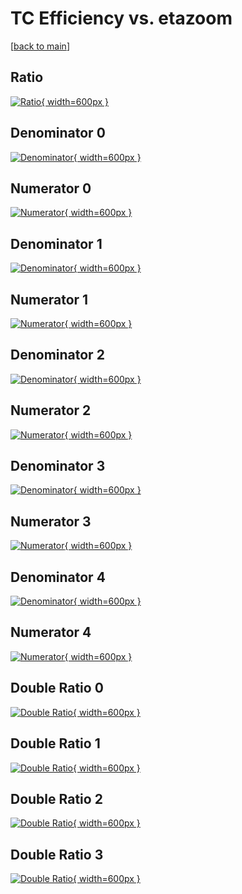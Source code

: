 # TC Efficiency vs. etazoom

[[back to main](./)]



## Ratio

[![Ratio](../mtv/var/TC_xtr_211_-1_eff_etazoom.png){ width=600px }](../mtv/var/TC_xtr_211_-1_eff_etazoom.pdf)

## Denominator 0

[![Denominator](../mtv/den/TC_xtr_211_-1_eff_etazoom_den0.png){ width=600px }](../mtv/den/TC_xtr_211_-1_eff_etazoom_den0.pdf)

## Numerator 0

[![Numerator](../mtv/num/TC_xtr_211_-1_eff_etazoom_num0.png){ width=600px }](../mtv/num/TC_xtr_211_-1_eff_etazoom_num0.pdf)

## Denominator 1

[![Denominator](../mtv/den/TC_xtr_211_-1_eff_etazoom_den1.png){ width=600px }](../mtv/den/TC_xtr_211_-1_eff_etazoom_den1.pdf)

## Numerator 1

[![Numerator](../mtv/num/TC_xtr_211_-1_eff_etazoom_num1.png){ width=600px }](../mtv/num/TC_xtr_211_-1_eff_etazoom_num1.pdf)

## Denominator 2

[![Denominator](../mtv/den/TC_xtr_211_-1_eff_etazoom_den2.png){ width=600px }](../mtv/den/TC_xtr_211_-1_eff_etazoom_den2.pdf)

## Numerator 2

[![Numerator](../mtv/num/TC_xtr_211_-1_eff_etazoom_num2.png){ width=600px }](../mtv/num/TC_xtr_211_-1_eff_etazoom_num2.pdf)

## Denominator 3

[![Denominator](../mtv/den/TC_xtr_211_-1_eff_etazoom_den3.png){ width=600px }](../mtv/den/TC_xtr_211_-1_eff_etazoom_den3.pdf)

## Numerator 3

[![Numerator](../mtv/num/TC_xtr_211_-1_eff_etazoom_num3.png){ width=600px }](../mtv/num/TC_xtr_211_-1_eff_etazoom_num3.pdf)

## Denominator 4

[![Denominator](../mtv/den/TC_xtr_211_-1_eff_etazoom_den4.png){ width=600px }](../mtv/den/TC_xtr_211_-1_eff_etazoom_den4.pdf)

## Numerator 4

[![Numerator](../mtv/num/TC_xtr_211_-1_eff_etazoom_num4.png){ width=600px }](../mtv/num/TC_xtr_211_-1_eff_etazoom_num4.pdf)

## Double Ratio 0

[![Double Ratio](../mtv/ratio/TC_xtr_211_-1_eff_etazoom_ratio0.png){ width=600px }](../mtv/ratio/TC_xtr_211_-1_eff_etazoom_ratio0.pdf)

## Double Ratio 1

[![Double Ratio](../mtv/ratio/TC_xtr_211_-1_eff_etazoom_ratio1.png){ width=600px }](../mtv/ratio/TC_xtr_211_-1_eff_etazoom_ratio1.pdf)

## Double Ratio 2

[![Double Ratio](../mtv/ratio/TC_xtr_211_-1_eff_etazoom_ratio2.png){ width=600px }](../mtv/ratio/TC_xtr_211_-1_eff_etazoom_ratio2.pdf)

## Double Ratio 3

[![Double Ratio](../mtv/ratio/TC_xtr_211_-1_eff_etazoom_ratio3.png){ width=600px }](../mtv/ratio/TC_xtr_211_-1_eff_etazoom_ratio3.pdf)

